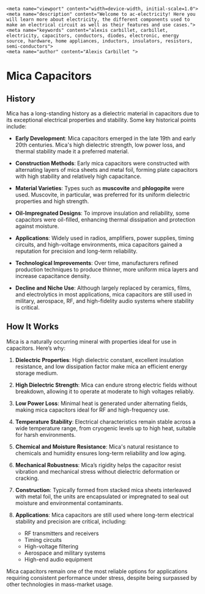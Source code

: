     <meta name="viewport" content="width=device-width, initial-scale=1.0">
    <meta name="description" content="Welcome to ac-electricity! Here you will learn more about electricity, the different components used to make an electrical circuit as well as their features and use cases.">
    <meta name="keywords" content="alexis carbillet, carbillet, electricity, capacitors, conductors, diodes, electronic, energy source, hardware, home appliances, inductors, insulators, resistors, semi-conductors">
    <meta name="author" content="Alexis Carbillet ">
</head>

# Mica Capacitors

## History

Mica has a long-standing history as a dielectric material in capacitors due to its exceptional electrical properties and stability. Some key historical points include:

* **Early Development**: Mica capacitors emerged in the late 19th and early 20th centuries. Mica's high dielectric strength, low power loss, and thermal stability made it a preferred material.

* **Construction Methods**: Early mica capacitors were constructed with alternating layers of mica sheets and metal foil, forming plate capacitors with high stability and relatively high capacitance.

* **Material Varieties**: Types such as **muscovite** and **phlogopite** were used. Muscovite, in particular, was preferred for its uniform dielectric properties and high strength.

* **Oil-Impregnated Designs**: To improve insulation and reliability, some capacitors were oil-filled, enhancing thermal dissipation and protection against moisture.

* **Applications**: Widely used in radios, amplifiers, power supplies, timing circuits, and high-voltage environments, mica capacitors gained a reputation for precision and long-term reliability.

* **Technological Improvements**: Over time, manufacturers refined production techniques to produce thinner, more uniform mica layers and increase capacitance density.

* **Decline and Niche Use**: Although largely replaced by ceramics, films, and electrolytics in most applications, mica capacitors are still used in military, aerospace, RF, and high-fidelity audio systems where stability is critical.

## How It Works

Mica is a naturally occurring mineral with properties ideal for use in capacitors. Here’s why:

1. **Dielectric Properties**: High dielectric constant, excellent insulation resistance, and low dissipation factor make mica an efficient energy storage medium.

2. **High Dielectric Strength**: Mica can endure strong electric fields without breakdown, allowing it to operate at moderate to high voltages reliably.

3. **Low Power Loss**: Minimal heat is generated under alternating fields, making mica capacitors ideal for RF and high-frequency use.

4. **Temperature Stability**: Electrical characteristics remain stable across a wide temperature range, from cryogenic levels up to high heat, suitable for harsh environments.

5. **Chemical and Moisture Resistance**: Mica's natural resistance to chemicals and humidity ensures long-term reliability and low aging.

6. **Mechanical Robustness**: Mica’s rigidity helps the capacitor resist vibration and mechanical stress without dielectric deformation or cracking.

7. **Construction**: Typically formed from stacked mica sheets interleaved with metal foil, the units are encapsulated or impregnated to seal out moisture and environmental contaminants.

8. **Applications**: Mica capacitors are still used where long-term electrical stability and precision are critical, including:

   * RF transmitters and receivers
   * Timing circuits
   * High-voltage filtering
   * Aerospace and military systems
   * High-end audio equipment

Mica capacitors remain one of the most reliable options for applications requiring consistent performance under stress, despite being surpassed by other technologies in mass-market usage.

